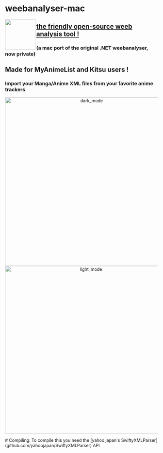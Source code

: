 # weebanalyser-mac

<img align="left" width="100" height="100" src="https://raw.githubusercontent.com/Yaroster/weebanalyser/master/weebanalyser/Assets.xcassets/AppIcon.appiconset/Icon-1024.png">

## [the friendly open-source weeb analysis tool !](https://github.com/Yaroster/weebanalyser/releases)
### (a mac port of the original .NET weebanalyser, now private)

## Made for MyAnimeList and Kitsu users !
### Import your Manga/Anime XML files from your favorite anime trackers
<p align="center">
<img width="555" alt="dark_mode" src="https://raw.githubusercontent.com/Yaroster/weebanalyser/master/weebanalyser/screenshots/dark_screenshot.png">
<img width="551" alt="light_mode" src="https://raw.githubusercontent.com/Yaroster/weebanalyser/master/weebanalyser/screenshots/light_screenshot.png">
</p>
# Compiling:
To compile this you need the [yahoo japan's SwiftyXMLParser](github.com/yahoojapan/SwiftyXMLParser) API
